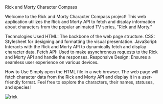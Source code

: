 Rick and Morty Character Compass


Welcome to the Rick and Morty Character Compass project! This web application utilizes the Rick and Morty API to fetch and display information about characters from the popular animated TV series, "Rick and Morty."

Technologies Used
HTML: The backbone of the web page structure.
CSS: Stylesheet for designing and formatting the visual presentation.
JavaScript: Interacts with the Rick and Morty API to dynamically fetch and display character data.
Fetch API: Used to make asynchronous requests to the Rick and Morty API and handle the responses.
Responsive Design: Ensures a seamless user experience on various devices.

How to Use
Simply open the HTML file in a web browser.
The web page will fetch character data from the Rick and Morty API and display it in a user-friendly format.
Feel free to explore the characters, their names, statuses, and species!

![rixk](https://github.com/Iulia2191/Rick-and-Morty-Character-Compass/assets/125976840/d774d874-7d36-4d1e-8674-980156713271)

